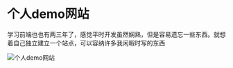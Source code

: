 # 个人demo网站

学习前端也也有两三年了，感觉平时开发虽然娴熟，但是容易遗忘一些东西。就想着自己独立建立一个站点，可以容纳许多我闲暇时写的东西


![个人demo网站](/个人demo网站.png)
